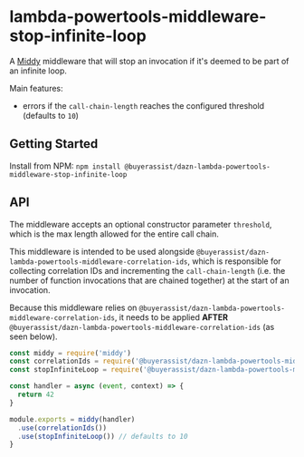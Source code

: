 # lambda-powertools-middleware-stop-infinite-loop

A [Middy](https://github.com/middyjs/middy) middleware that will stop an invocation if it's deemed to be part of an infinite loop.

Main features:

- errors if the `call-chain-length` reaches the configured threshold (defaults to `10`)

## Getting Started

Install from NPM: `npm install @buyerassist/dazn-lambda-powertools-middleware-stop-infinite-loop`

## API

The middleware accepts an optional constructor parameter `threshold`, which is the max length allowed for the entire call chain.

This middleware is intended to be used alongside `@buyerassist/dazn-lambda-powertools-middleware-correlation-ids`, which is responsible for collecting correlation IDs and incrementing the `call-chain-length` (i.e. the number of function invocations that are chained together) at the start of an invocation.

Because this middleware relies on `@buyerassist/dazn-lambda-powertools-middleware-correlation-ids`, it needs to be applied **AFTER** `@buyerassist/dazn-lambda-powertools-middleware-correlation-ids` (as seen below).

```js
const middy = require('middy')
const correlationIds = require('@buyerassist/dazn-lambda-powertools-middleware-correlation-ids')
const stopInfiniteLoop = require('@buyerassist/dazn-lambda-powertools-middleware-stop-infinite-loop')

const handler = async (event, context) => {
  return 42
}

module.exports = middy(handler)
  .use(correlationIds())
  .use(stopInfiniteLoop()) // defaults to 10
}
```
